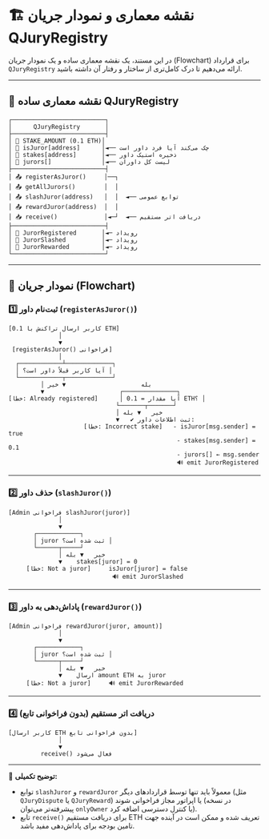 # 🏗️ نقشه معماری و نمودار جریان QJuryRegistry

در این مستند، یک نقشه معماری ساده و یک نمودار جریان (Flowchart) برای قرارداد `QJuryRegistry` ارائه می‌دهیم تا درک کامل‌تری از ساختار و رفتار آن داشته باشید.

---

## 🔧 نقشه معماری ساده QJuryRegistry

```
┌──────────────────────────┐
│      QJuryRegistry       │
├──────────────────────────┤
│ 🔹 STAKE_AMOUNT (0.1 ETH)│
│ 🔹 isJuror[address]      │◄── چک می‌کند آیا فرد داور است
│ 🔹 stakes[address]       │◄── ذخیره استیک داور
│ 🔹 jurors[]              │◄── لیست کل داوران
├──────────────────────────┤
│ 📤 registerAsJuror()     │──┐
│ 📤 getAllJurors()        │  │
│ 📤 slashJuror(address)   │  │  ◄── توابع عمومی
│ 📤 rewardJuror(address)  │  │
│ 📥 receive()             │◄─┘  ◄── دریافت اتر مستقیم
├──────────────────────────┤
│ 📢 JurorRegistered       │◄─ رویداد
│ 📢 JurorSlashed          │◄─ رویداد
│ 📢 JurorRewarded         │◄─ رویداد
└──────────────────────────┘
```

---

## 🔁 نمودار جریان (Flowchart)

### 1️⃣ ثبت‌نام داور (`registerAsJuror()`)

```
[کاربر ارسال تراکنش با 0.1 ETH]
              │
              ▼
 [registerAsJuror() فراخوانی]
              │
  ┌────────────┴─────────────┐
  │ آیا کاربر قبلاً داور است؟ │
  └────────────┬─────────────┘
         │ بله                     ▼ خیر
         ▼                     ┌───────────────┐
[خطا: Already registered]      │ آیا مقدار = 0.1 ETH؟ │
                              └───────┬───────┘
                              │ خیر   ▼ بله
                              ▼   ✔ ثبت اطلاعات داور:
                     [خطا: Incorrect stake]   - isJuror[msg.sender] = true  
                                               - stakes[msg.sender] = 0.1  
                                               - jurors[] ← msg.sender  
                                               🔊 emit JurorRegistered
```

---

### 2️⃣ حذف داور (`slashJuror()`)

```
[Admin فراخوانی slashJuror(juror)]
              │
              ▼
       ┌────────────┐
       │ juror ثبت شده است؟ │
       └──────┬─────┘
              │ خیر   ▼ بله
              ▼    stakes[juror] = 0  
     [خطا: Not a juror]     isJuror[juror] = false  
                             🔊 emit JurorSlashed
```

---

### 3️⃣ پاداش‌دهی به داور (`rewardJuror()`)

```
[Admin فراخوانی rewardJuror(juror, amount)]
              │
              ▼
       ┌────────────┐
       │ juror ثبت شده است؟ │
       └──────┬─────┘
              │ خیر   ▼ بله
              ▼    ارسال amount ETH به juror  
     [خطا: Not a juror]     🔊 emit JurorRewarded
```

---

### 4️⃣ دریافت اتر مستقیم (بدون فراخوانی تابع)

```
[کاربر ارسال ETH بدون فراخوانی تابع]
              │
              ▼
         receive() فعال می‌شود
```

---

📝 **توضیح تکمیلی:**
- توابع `slashJuror` و `rewardJuror` معمولاً باید تنها توسط قراردادهای دیگر (مثل `QJuryDispute` یا `QJuryReward`) یا اپراتور مجاز فراخوانی شوند (در نسخه پیشرفته‌تر می‌توان `onlyOwner` یا کنترل دسترسی اضافه کرد).
- تابع `receive()` برای دریافت مستقیم ETH تعریف شده و ممکن است در آینده جهت تامین بودجه برای پاداش‌دهی مفید باشد.


